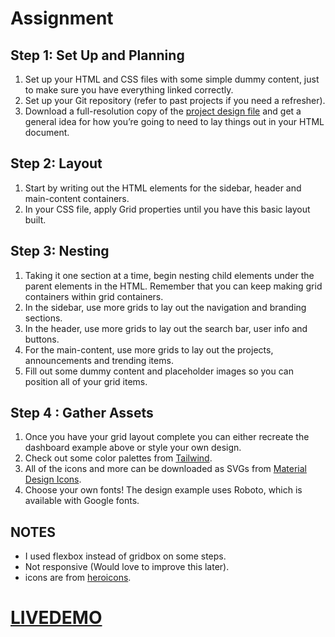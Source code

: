 # Assignment

## Step 1: Set Up and Planning
1. Set up your HTML and CSS files with some simple dummy content, just to make sure you have everything linked correctly.
2. Set up your Git repository (refer to past projects if you need a refresher).
3. Download a full-resolution copy of the [project design file](https://cdn.statically.io/gh/TheOdinProject/curriculum/main/html_css/grid-lessons/project-dashboard/dashboard-project.png) and get a general idea for how you’re going to need to lay things out in your HTML document.

## Step 2: Layout
1. Start by writing out the HTML elements for the sidebar, header and main-content containers.
2. In your CSS file, apply Grid properties until you have this basic layout built.

## Step 3: Nesting 
1. Taking it one section at a time, begin nesting child elements under the parent elements in the HTML. Remember that you can keep making grid containers within grid containers.
2. In the sidebar, use more grids to lay out the navigation and branding sections.
3. In the header, use more grids to lay out the search bar, user info and buttons.
4. For the main-content, use more grids to lay out the projects, announcements and trending items.
5. Fill out some dummy content and placeholder images so you can position all of your grid items.

## Step 4 : Gather Assets
1. Once you have your grid layout complete you can either recreate the dashboard example above or style your own design.
2. Check out some color palettes from [Tailwind](https://tailwindcss.com/docs/customizing-colors).
3. All of the icons and more can be downloaded as SVGs from [Material Design Icons](https://materialdesignicons.com/).
4. Choose your own fonts! The design example uses Roboto, which is available with Google fonts.



## NOTES
- I used flexbox instead of gridbox on some steps.
- Not responsive (Would love to improve this later).
- icons are from [heroicons](https://heroicons.com/).

# [LIVEDEMO](https://fadilshardy.github.io/admin-dashboard-mockup/)

